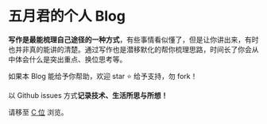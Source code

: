 # 五月君的个人 Blog

**写作是最能梳理自己途径的一种方式**，有些事情看似懂了，但是让你讲出来，有时也并非真的能讲的清楚。通过写作也是潜移默化的帮你梳理思路，时间长了你会从中体会什么是突出重点、换位思考等。

如果本 Blog 能给予你帮助，欢迎 star :star: 给予支持，勿 fork！

以 Github issues 方式**记录技术、生活所思与所想！** 

请移至 [C 位](https://github.com/qufei1993/blog) 浏览。